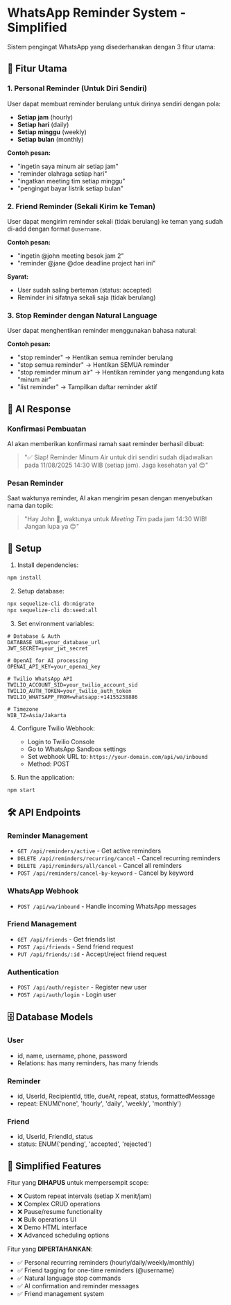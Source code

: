# WhatsApp Reminder System - Simplified

Sistem pengingat WhatsApp yang disederhanakan dengan 3 fitur utama:

## 🎯 Fitur Utama

### 1. Personal Reminder (Untuk Diri Sendiri)
User dapat membuat reminder berulang untuk dirinya sendiri dengan pola:
- **Setiap jam** (hourly)
- **Setiap hari** (daily) 
- **Setiap minggu** (weekly)
- **Setiap bulan** (monthly)

**Contoh pesan:**
- "ingetin saya minum air setiap jam"
- "reminder olahraga setiap hari"
- "ingatkan meeting tim setiap minggu"
- "pengingat bayar listrik setiap bulan"

### 2. Friend Reminder (Sekali Kirim ke Teman)
User dapat mengirim reminder sekali (tidak berulang) ke teman yang sudah di-add dengan format `@username`.

**Contoh pesan:**
- "ingetin @john meeting besok jam 2"
- "reminder @jane @doe deadline project hari ini"

**Syarat:**
- User sudah saling berteman (status: accepted)
- Reminder ini sifatnya sekali saja (tidak berulang)

### 3. Stop Reminder dengan Natural Language
User dapat menghentikan reminder menggunakan bahasa natural:

**Contoh pesan:**
- "stop reminder" → Hentikan semua reminder berulang
- "stop semua reminder" → Hentikan SEMUA reminder
- "stop reminder minum air" → Hentikan reminder yang mengandung kata "minum air"
- "list reminder" → Tampilkan daftar reminder aktif

## 🤖 AI Response

### Konfirmasi Pembuatan
AI akan memberikan konfirmasi ramah saat reminder berhasil dibuat:
> "✅ Siap! Reminder Minum Air untuk diri sendiri sudah dijadwalkan pada 11/08/2025 14:30 WIB (setiap jam). Jaga kesehatan ya! 😊"

### Pesan Reminder
Saat waktunya reminder, AI akan mengirim pesan dengan menyebutkan nama dan topik:
> "Hay John 👋, waktunya untuk *Meeting Tim* pada jam 14:30 WIB! Jangan lupa ya 😊"

## 📝 Setup

1. Install dependencies:
```bash
npm install
```

2. Setup database:
```bash
npx sequelize-cli db:migrate
npx sequelize-cli db:seed:all
```

3. Set environment variables:
```env
# Database & Auth
DATABASE_URL=your_database_url
JWT_SECRET=your_jwt_secret

# OpenAI for AI processing
OPENAI_API_KEY=your_openai_key

# Twilio WhatsApp API
TWILIO_ACCOUNT_SID=your_twilio_account_sid
TWILIO_AUTH_TOKEN=your_twilio_auth_token
TWILIO_WHATSAPP_FROM=whatsapp:+14155238886

# Timezone
WIB_TZ=Asia/Jakarta
```

4. Configure Twilio Webhook:
   - Login to Twilio Console
   - Go to WhatsApp Sandbox settings
   - Set webhook URL to: `https://your-domain.com/api/wa/inbound`
   - Method: POST

5. Run the application:
```bash
npm start
```

## 🛠 API Endpoints

### Reminder Management
- `GET /api/reminders/active` - Get active reminders
- `DELETE /api/reminders/recurring/cancel` - Cancel recurring reminders
- `DELETE /api/reminders/all/cancel` - Cancel all reminders
- `POST /api/reminders/cancel-by-keyword` - Cancel by keyword

### WhatsApp Webhook
- `POST /api/wa/inbound` - Handle incoming WhatsApp messages

### Friend Management
- `GET /api/friends` - Get friends list
- `POST /api/friends` - Send friend request
- `PUT /api/friends/:id` - Accept/reject friend request

### Authentication
- `POST /api/auth/register` - Register new user
- `POST /api/auth/login` - Login user

## 🗄 Database Models

### User
- id, name, username, phone, password
- Relations: has many reminders, has many friends

### Reminder  
- id, UserId, RecipientId, title, dueAt, repeat, status, formattedMessage
- repeat: ENUM('none', 'hourly', 'daily', 'weekly', 'monthly')

### Friend
- id, UserId, FriendId, status
- status: ENUM('pending', 'accepted', 'rejected')

## 🎯 Simplified Features

Fitur yang **DIHAPUS** untuk mempersempit scope:
- ❌ Custom repeat intervals (setiap X menit/jam)
- ❌ Complex CRUD operations
- ❌ Pause/resume functionality
- ❌ Bulk operations UI
- ❌ Demo HTML interface
- ❌ Advanced scheduling options

Fitur yang **DIPERTAHANKAN**:
- ✅ Personal recurring reminders (hourly/daily/weekly/monthly)
- ✅ Friend tagging for one-time reminders (@username)
- ✅ Natural language stop commands
- ✅ AI confirmation and reminder messages
- ✅ Friend management system
